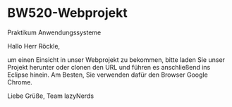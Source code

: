 # BW520-Webprojekt
Praktikum Anwendungssysteme


Hallo Herr Röckle,

um einen Einsicht in unser Webprojekt zu bekommen, bitte laden Sie unser Projekt herunter oder clonen den URL und führen es anschließend ins Eclipse hinein. Am Besten, Sie verwenden dafür den Browser Google Chrome. 


Liebe Grüße,
Team lazyNerds 
